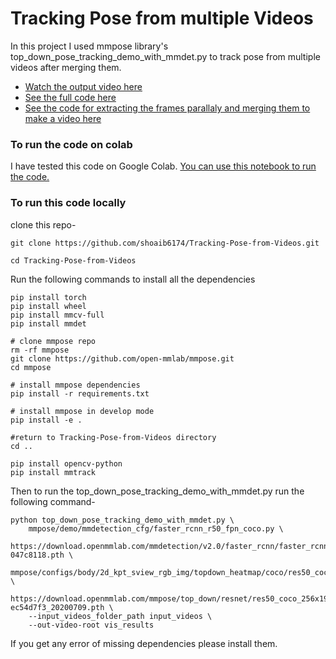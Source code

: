 # Tracking Pose from multiple Videos 

In this project I used mmpose library's top_down_pose_tracking_demo_with_mmdet.py to track pose from multiple videos after merging them.

* [Watch the output video here](https://drive.google.com/file/d/1lStnRa2Nk26SFu914vnjlmLdAm_N7Cz5/view?usp=sharing)
* [See the full code here](https://github.com/shoaib6174/Tracking-Pose-from-Videos/blob/main/top_down_pose_tracking_demo_with_mmdet.py)
* [See the code for extracting the frames parallaly and merging them to make a video here](https://github.com/shoaib6174/Tracking-Pose-from-Videos/blob/main/merge_videos.py)

### To run the code on colab
I have tested this code on Google Colab. [You can use this notebook to run the code.](https://colab.research.google.com/drive/19xB3ocGyfZf1q1pPuEolgFgLP1a1D3SC?usp=sharing)



### To run this code locally 

clone this repo-
```
git clone https://github.com/shoaib6174/Tracking-Pose-from-Videos.git

cd Tracking-Pose-from-Videos
```
Run the following commands to install all the dependencies
```
pip install torch
pip install wheel
pip install mmcv-full
pip install mmdet

# clone mmpose repo
rm -rf mmpose
git clone https://github.com/open-mmlab/mmpose.git
cd mmpose

# install mmpose dependencies
pip install -r requirements.txt

# install mmpose in develop mode
pip install -e .

#return to Tracking-Pose-from-Videos directory
cd ..

pip install opencv-python
pip install mmtrack
```

Then to run the top_down_pose_tracking_demo_with_mmdet.py run the following command- 
```
python top_down_pose_tracking_demo_with_mmdet.py \
    mmpose/demo/mmdetection_cfg/faster_rcnn_r50_fpn_coco.py \
    https://download.openmmlab.com/mmdetection/v2.0/faster_rcnn/faster_rcnn_r50_fpn_1x_coco/faster_rcnn_r50_fpn_1x_coco_20200130-047c8118.pth \
    mmpose/configs/body/2d_kpt_sview_rgb_img/topdown_heatmap/coco/res50_coco_256x192.py \
    https://download.openmmlab.com/mmpose/top_down/resnet/res50_coco_256x192-ec54d7f3_20200709.pth \
    --input_videos_folder_path input_videos \
    --out-video-root vis_results
```

If you get any error of missing dependencies please install them. 


